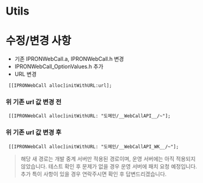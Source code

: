 # Utils
# 수정/변경 사항
* 기존 IPRONWebCall.a, IPRONWebCall.h 변경
* IPRONWebCall_OptionValues.h 추가
* URL 변경
```
 [[IPRONWebCall alloc]initWithURL:url];
```
### 위 기존 url 값 변경 전
``` 
 [[IPRONWebCall alloc]initWithURL: "도메인/__WebCallAPI__/~"];
```

### 위 기존 url 값 변경 후
``` 
 [[IPRONWebCall alloc]initWithURL: "도메인/__WebCallAPI_WK__/~"];
```


>해당 새 경로는 개발 중계 서버만 적용된 경로이며, 운영 서버에는 아직 적용되지 않았습니다.
>테스트 확인 후 문제가 없을 경우 운영 서버에 패치 요청 예정입니다.
>추가 특이 사항이 있을 경우 연락주시면 확인 후 답변드리겠습니다.
